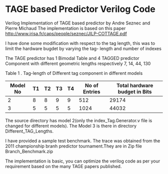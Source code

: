 # TAGE based Predictor Verilog Code
Verilog Implementation of TAGE based predictor by  Andre Seznec and  Pierre Michaud
The implementation is based on this paper http://www.irisa.fr/caps/people/seznec/JILP-COTTAGE.pdf

I have done some modification with respect to the tag length, this was to limit the hardware bugdet by varying the tag- length and number of indexes

The TAGE predictor has 1 Bimodal Table and 4 TAGGED predictor Component with different geometric lengths respectively 7, 14, 44, 130

Table 1 . Tag-length of Different tag component in different models

| Model No  | T1 | T2 | T3 | T4 | No of Entries |  Total hardware budget in Bits |
|-----------|----|----|----|----|---------------|--------------------------------|
| 2         | 8  | 8  | 9  | 9  | 512           | 29174                          |
| 3         | 5  | 5  | 5  | 5  | 1024          | 44032                          |

The source directory has model 2(only the index_Tag.Generator.v file is changed for different models). The Model 3 is there in directory Different_TAG_Lengths.


I have provided a sample test benchmark. The trace was obtained from the 2011 championship branh predictor tournament.They are in Zip file Branch_Benchmark.zip

The implementation is basic, you can optimize the verilog code as per your requirement based on the many TAGE papers published.
